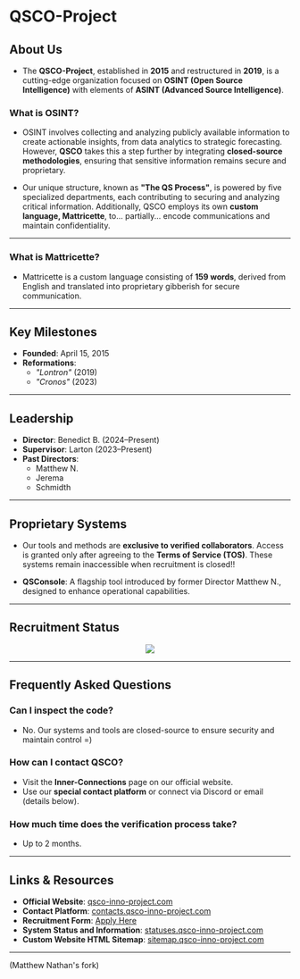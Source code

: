 # **QSCO-Project**

## **About Us**
- The **QSCO-Project**, established in **2015** and restructured in **2019**, is a cutting-edge organization focused on **OSINT (Open Source Intelligence)** with elements of **ASINT (Advanced Source Intelligence)**.

### **What is OSINT?**
- OSINT involves collecting and analyzing publicly available information to create actionable insights, from data analytics to strategic forecasting. However, **QSCO** takes this a step further by integrating **closed-source methodologies**, ensuring that sensitive information remains secure and proprietary.

- Our unique structure, known as **"The QS Process"**, is powered by five specialized departments, each contributing to securing and analyzing critical information. Additionally, QSCO employs its own **custom language, Mattricette**, to... partially... encode communications and maintain confidentiality.

---

### **What is Mattricette?**
- Mattricette is a custom language consisting of **159 words**, derived from English and translated into proprietary gibberish for secure communication.

---

## **Key Milestones**
- **Founded**: April 15, 2015  
- **Reformations**:  
  - *"Lontron"* (2019)  
  - *"Cronos"* (2023)  

---

## **Leadership**
- **Director**: Benedict B. (2024–Present)  
- **Supervisor**: Larton (2023–Present)  
- **Past Directors**:    
  - Matthew N.  
  - Jerema  
  - Schmidth  

---

## **Proprietary Systems**
- Our tools and methods are **exclusive to verified collaborators**. Access is granted only after agreeing to the **Terms of Service (TOS)**. These systems remain inaccessible when recruitment is closed!!

- **QSConsole**: A flagship tool introduced by former Director Matthew N., designed to enhance operational capabilities.

---

## **Recruitment Status**
<div align="center">
    <a href="https://qsco-inno-project.com/#employment-app" target="_blank">
        <img src="https://img.shields.io/badge/Recruitment-CLOSED-red?style=for-the-badge">
    </a>
</div>

---

## **Frequently Asked Questions**

### **Can I inspect the code?**
- No. Our systems and tools are closed-source to ensure security and maintain control =)

### **How can I contact QSCO?**
- Visit the **Inner-Connections** page on our official website.  
- Use our **special contact platform** or connect via Discord or email (details below).

### **How much time does the verification process take?**
- Up to 2 months.

---

## **Links & Resources**
- **Official Website**: [qsco-inno-project.com](https://qsco-inno-project.com)  
- **Contact Platform**: [contacts.qsco-inno-project.com](https://contacts.qsco-inno-project.com)  
- **Recruitment Form**: [Apply Here](https://qsco-inno-project.com/#employment-app)  
- **System Status and Information**: [statuses.qsco-inno-project.com](https://statuses.qsco-inno-project.com)
- **Custom Website HTML Sitemap**: [sitemap.qsco-inno-project.com](https://sitemap.qsco-inno-project.com)

---

(Matthew Nathan's fork)

